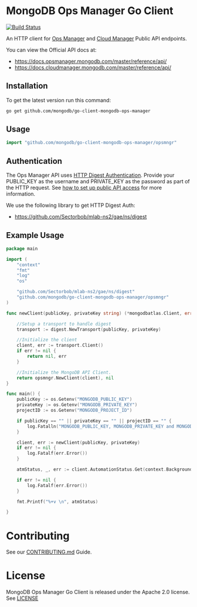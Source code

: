 # MongoDB Ops Manager Go Client

[![Build Status](https://cloud.drone.io/api/badges/mongodb/go-client-mongodb-ops-manager/status.svg)](https://cloud.drone.io/mongodb/go-client-mongodb-ops-manager)

An HTTP client for [Ops Manager](https://docs.opsmanager.mongodb.com/master/reference/api/) 
and [Cloud Manager](https://docs.cloudmanager.mongodb.com/reference/api/) Public API endpoints.

You can view the Official API docs at: 
- https://docs.opsmanager.mongodb.com/master/reference/api/
- https://docs.cloudmanager.mongodb.com/master/reference/api/

## Installation

To get the latest version run this command:

```sh
go get github.com/mongodb/go-client-mongodb-ops-manager
```

## Usage

```go
import "github.com/mongodb/go-client-mongodb-ops-manager/opsmngr"
```

## Authentication 

The Ops Manager API uses [HTTP Digest Authentication](https://docs.opsmanager.mongodb.com/master/core/api/#authentication). 
Provide your PUBLIC_KEY as the username and PRIVATE_KEY as the password as part of the HTTP request. 
See [how to set up public API access](https://docs.opsmanager.mongodb.com/master/tutorial/configure-public-api-access/) for more information.

We use the following library to get HTTP Digest Auth:

- https://github.com/Sectorbob/mlab-ns2/gae/ns/digest

## Example Usage

```go 
package main

import (
	"context"
	"fmt"
	"log"
	"os"

    "github.com/Sectorbob/mlab-ns2/gae/ns/digest"
	"github.com/mongodb/go-client-mongodb-ops-manager/opsmngr"
)

func newClient(publicKey, privateKey string) (*mongodbatlas.Client, error) {

	//Setup a transport to handle digest
	transport := digest.NewTransport(publicKey, privateKey)

	//Initialize the client
	client, err := transport.Client()
	if err != nil {
		return nil, err
	}

	//Initialize the MongoDB API Client.
	return opsmngr.NewClient(client), nil
}

func main() {
	publicKey := os.Getenv("MONGODB_PUBLIC_KEY")
	privateKey := os.Getenv("MONGODB_PRIVATE_KEY")
	projectID := os.Getenv("MONGODB_PROJECT_ID")

	if publicKey == "" || privateKey == "" || projectID == "" {
		log.Fatalln("MONGODB_PUBLIC_KEY, MONGODB_PRIVATE_KEY and MONGODB_PROJECT_ID must be set to run this example")
	}

	client, err := newClient(publicKey, privateKey)
	if err != nil {
		log.Fatalf(err.Error())
	}

	atmStatus, _, err := client.AutomationStatus.Get(context.Background(), projectID)

	if err != nil {
		log.Fatalf(err.Error())
	}

	fmt.Printf("%+v \n", atmStatus)

}
```

# Contributing

See our [CONTRIBUTING.md](CONTRIBUTING.md) Guide.

# License

MongoDB Ops Manager Go Client is released under the Apache 2.0 license. See [LICENSE](LICENSE)
